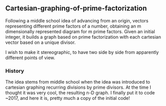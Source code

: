
## Cartesian-graphing-of-prime-factorization

Following a middle school idea of advancing from an origin, vectors representing different prime factors of a number, obtaining an m dimensionally represented diagram for m prime factors. Given an initial integer, it builds a graph based on prime factorization with each cartesian vector based on a unique divisor.

I wish to make it stereographic, to have two side by side from apparently different points of view.


### History

The idea stems from middle school when the idea was introduced to cartesian graphing recurring divisions by prime divisors. At the time I thought it was very cool, the resulting n-D graph. I finally put it to code ~2017, and here it is, pretty much a copy of the initial code!

